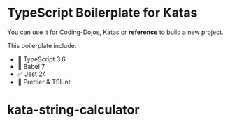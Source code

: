 # TypeScript Boilerplate for Katas

You can use it for Coding-Dojos, Katas or **reference** to build a new project.

This boilerplate include:

- 💬 TypeScript 3.6
- 📙 Babel 7
- ✅ Jest 24
- 💅 Prettier & TSLint
# kata-string-calculator
